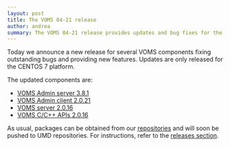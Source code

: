 ```yaml
---
layout: post
title: The VOMS 04-21 release
author: andrea
summary: The VOMS 04-21 release provides updates and bug fixes for the main VOMS components
---
```


Today we announce a new release for several VOMS components fixing outstanding
bugs and providing new features. Updates are only released for the CENTOS 7
platform. 

The updated components are:

- [VOMS Admin server 3.8.1]({{site.baseurl}}/release-notes/voms-admin-server/3.8.1)
- [VOMS Admin client 2.0.21]({{site.baseurl}}/release-notes/voms-admin-client/2.0.21)
- [VOMS server 2.0.16]({{site.baseurl}}/release-notes/voms-server/2.0.16)
- [VOMS C/C++ APIs 2.0.16]({{site.baseurl}}/release-notes/voms-api-c/2.0.16)

As usual, packages can be obtained from our [repositories][repos] and will soon
be pushed to UMD repositories. For instructions, refer to  the [releases
section][releases].

[releases]: {{site.baseurl}}/releases.html
[repos]: https://italiangrid.github.io/voms-repo/
